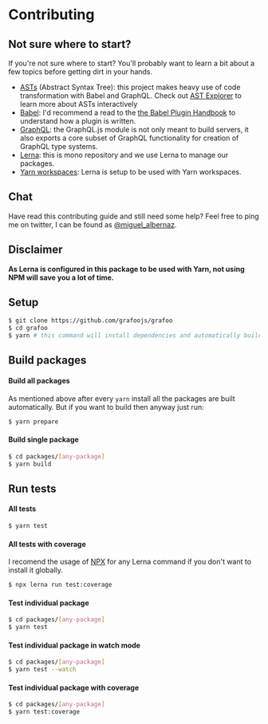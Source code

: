 # Contributing

## Not sure where to start?

If you're not sure where to start? You'll probably want to learn a bit about a few topics before getting dirt in your hands.

- [ASTs](https://en.wikipedia.org/wiki/Abstract_syntax_tree) (Abstract Syntax Tree): this project makes heavy use of code transformation with Babel and GraphQL. Check out [AST Explorer](http://astexplorer.net/) to learn more about ASTs interactively
- [Babel](https://github.com/babel/babel): I'd recommend a read to the [the Babel Plugin Handbook](https://github.com/thejameskyle/babel-handbook/blob/master/translations/en/plugin-handbook.md#babel-plugin-handbook) to understand how a plugin is written.
- [GraphQL](https://graphql.org/graphql-js/graphql): the GraphQL.js module is not only meant to build servers, it also exports a core subset of GraphQL functionality for creation of GraphQL type systems.
- [Lerna](https://github.com/lerna/lerna): this is mono repository and we use Lerna to manage our packages.
- [Yarn workspaces](https://yarnpkg.com/lang/en/docs/workspaces/): Lerna is setup to be used with Yarn workspaces.

## Chat

Have read this contributing guide and still need some help? Feel free to ping me on twitter, I can be found as [@miguel_albernaz](https://twitter.com/miguel_albernaz).

## Disclaimer

**As Lerna is configured in this package to be used with Yarn, not using NPM will save you a lot of time.**

## Setup

```sh
$ git clone https://github.com/grafoojs/grafoo
$ cd grafoo
$ yarn # this command will install dependencies and automatically build every package
```

## Build packages

#### Build all packages

As mentioned above after every `yarn` install all the packages are built automatically. But if you want to build then anyway just run:

```sh
$ yarn prepare
```

#### Build single package

```sh
$ cd packages/[any-package]
$ yarn build
```

## Run tests

#### All tests

```sh
$ yarn test
```

#### All tests with coverage

I recomend the usage of [NPX](https://www.npmjs.com/package/npx) for any Lerna command if you don't want to install it globally.

```sh
$ npx lerna run test:coverage
```

#### Test individual package

```sh
$ cd packages/[any-package]
$ yarn test
```

#### Test individual package in watch mode

```sh
$ cd packages/[any-package]
$ yarn test --watch
```

#### Test individual package with coverage

```sh
$ cd packages/[any-package]
$ yarn test:coverage
```
